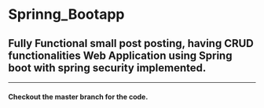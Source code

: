 # Sprinng_Bootapp
## Fully Functional small post posting, having CRUD functionalities Web Application using Spring boot with spring security implemented. 
------------------------------------------------------------------------------------------------------------------------------------

#### Checkout the master branch for the code. 

